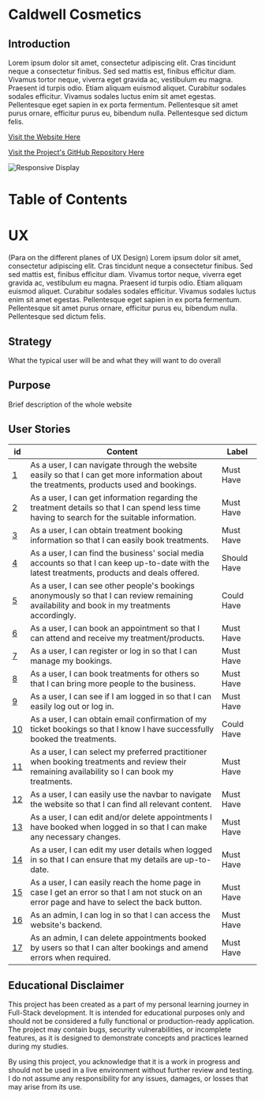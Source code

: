 # Caldwell Cosmetics

## Introduction

Lorem ipsum dolor sit amet, consectetur adipiscing elit. Cras tincidunt neque a consectetur finibus. Sed sed mattis est, finibus efficitur diam. Vivamus tortor neque, viverra eget gravida ac, vestibulum eu magna. Praesent id turpis odio. Etiam aliquam euismod aliquet. Curabitur sodales sodales efficitur. Vivamus sodales luctus enim sit amet egestas. Pellentesque eget sapien in ex porta fermentum. Pellentesque sit amet purus ornare, efficitur purus eu, bibendum nulla. Pellentesque sed dictum felis.

[Visit the Website Here](website_link)

<a href="https://github.com/HCaldwell95/caldwell-cosmetics-full-stack" target="_blank">
Visit the Project's GitHub Repository Here
</a>

![Responsive Display](documentation/responsive_screens.png)

# Table of Contents

# UX
(Para on the different planes of UX Design) Lorem ipsum dolor sit amet, consectetur adipiscing elit. Cras tincidunt neque a consectetur finibus. Sed sed mattis est, finibus efficitur diam. Vivamus tortor neque, viverra eget gravida ac, vestibulum eu magna. Praesent id turpis odio. Etiam aliquam euismod aliquet. Curabitur sodales sodales efficitur. Vivamus sodales luctus enim sit amet egestas. Pellentesque eget sapien in ex porta fermentum. Pellentesque sit amet purus ornare, efficitur purus eu, bibendum nulla. Pellentesque sed dictum felis.

## Strategy
What the typical user will be and what they will want to do overall

## Purpose
Brief description of the whole website

## User Stories
| id  |  Content | Label |
| ------ | ------ | ------ |
|  [1](https://github.com/HCaldwell95/caldwell-cosmetics-full-stack/issues/1) | As a user, I can navigate through the website easily so that I can get more information about the treatments, products used and bookings. | Must Have |
|  [2](https://github.com/HCaldwell95/caldwell-cosmetics-full-stack/issues/2) | As a user, I can get information regarding the treatment details so that I can spend less time having to search for the suitable information. | Must Have |
|  [3](https://github.com/HCaldwell95/caldwell-cosmetics-full-stack/issues/3) | As a user, I can obtain treatment booking information so that I can easily book treatments. | Must Have |
|  [4](https://github.com/HCaldwell95/caldwell-cosmetics-full-stack/issues/4) | As a user, I can find the business' social media accounts so that I can keep up-to-date with the latest treatments, products and deals offered. | Should Have |
|  [5](https://github.com/HCaldwell95/caldwell-cosmetics-full-stack/issues/5) | As a user, I can see other people's bookings anonymously so that I can review remaining availability and book in my treatments accordingly.| Could Have |
| [6](https://github.com/HCaldwell95/caldwell-cosmetics-full-stack/issues/6) | As a user, I can book an appointment so that I can attend and receive my treatment/products. | Must Have |
| [7](https://github.com/HCaldwell95/caldwell-cosmetics-full-stack/issues/7) | As a user, I can register or log in so that I can manage my bookings. | Must Have |
| [8](https://github.com/HCaldwell95/caldwell-cosmetics-full-stack/issues/8) | As a user, I can book treatments for others so that I can bring more people to the business. | Must Have |
| [9](https://github.com/HCaldwell95/caldwell-cosmetics-full-stack/issues/9) | As a user, I can see if I am logged in so that I can easily log out or log in. | Must Have |
| [10](https://github.com/HCaldwell95/caldwell-cosmetics-full-stack/issues/10) | As a user, I can obtain email confirmation of my ticket bookings so that I know I have successfully booked the treatments. | Could Have |
| [11](https://github.com/HCaldwell95/caldwell-cosmetics-full-stack/issues/11) | As a user, I can select my preferred practitioner when booking treatments and review their remaining availability so I can book my treatments. | Must Have |
| [12](https://github.com/HCaldwell95/caldwell-cosmetics-full-stack/issues/12) | As a user, I can easily use the navbar to navigate the website so that I can find all relevant content. | Must Have |
| [13](https://github.com/HCaldwell95/caldwell-cosmetics-full-stack/issues/13) | As a user, I can edit and/or delete appointments I have booked when logged in so that I can make any necessary changes. | Must Have |
| [14](https://github.com/HCaldwell95/caldwell-cosmetics-full-stack/issues/14) | As a user, I can edit my user details when logged in so that I can ensure that my details are up-to-date. | Must Have |
| [15](https://github.com/HCaldwell95/caldwell-cosmetics-full-stack/issues/15) | As a user, I can easily reach the home page in case I get an error so that I am not stuck on an error page and have to select the back button. | Must Have |
| [16](https://github.com/HCaldwell95/caldwell-cosmetics-full-stack/issues/16) | As an admin, I can log in so that I can access the website's backend. | Must Have |
| [17](https://github.com/HCaldwell95/caldwell-cosmetics-full-stack/issues/17) | As an admin, I can delete appointments booked by users so that I can alter bookings and amend errors when required. | Must Have |

## Educational Disclaimer

This project has been created as a part of my personal learning journey in Full-Stack development. It is intended for educational purposes only and should not be considered a fully functional or production-ready application. The project may contain bugs, security vulnerabilities, or incomplete features, as it is designed to demonstrate concepts and practices learned during my studies.

By using this project, you acknowledge that it is a work in progress and should not be used in a live environment without further review and testing. I do not assume any responsibility for any issues, damages, or losses that may arise from its use.